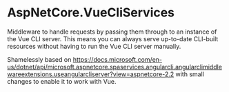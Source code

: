 # AspNetCore.VueCliServices

Middleware to handle requests by passing them through to an instance of the Vue CLI server. This means you can always serve up-to-date CLI-built resources without having to run the Vue CLI server manually.

Shamelessly based on https://docs.microsoft.com/en-us/dotnet/api/microsoft.aspnetcore.spaservices.angularcli.angularclimiddlewareextensions.useangularcliserver?view=aspnetcore-2.2 with small changes to enable it to work with Vue.
